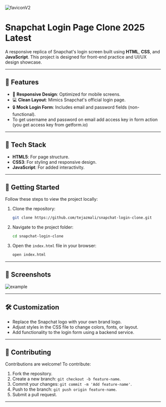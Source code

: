 ![faviconV2](https://github.com/user-attachments/assets/be9f2799-650a-4e93-bee4-4a0a6117fd36)

# Snapchat Login Page Clone 2025 Latest

A responsive replica of Snapchat's login screen built using **HTML**, **CSS**, and **JavaScript**. This project is designed for front-end practice and UI/UX design showcase.

---

## 📖 Features

- 🎨 **Responsive Design**: Optimized for mobile screens.
- 💻 **Clean Layout**: Mimics Snapchat's official login page.
- 🔒 **Mock Login Form**: Includes email and password fields (non-functional).
- To get username and password on email add access key in form action (you get access key from getform.io)

---

## 🔧 Tech Stack

- **HTML5**: For page structure.
- **CSS3**: For styling and responsive design.
- **JavaScript**: For added interactivity.

---

## 🚀 Getting Started

Follow these steps to view the project locally:

1. Clone the repository:

   ```bash
   git clone https://github.com/tejazmali/snapchat-login-clone.git
   ```

2. Navigate to the project folder:

   ```bash
   cd snapchat-login-clone
   ```

3. Open the `index.html` file in your browser:

   ```bash
   open index.html
   ```

---

## 📸 Screenshots

![example](https://github.com/user-attachments/assets/6f5ba543-e01d-42ae-a604-a7a1d1ac4bf4)

---

## 🛠️ Customization

- Replace the Snapchat logo with your own brand logo.
- Adjust styles in the CSS file to change colors, fonts, or layout.
- Add functionality to the login form using a backend service.

---

## 🤝 Contributing

Contributions are welcome! To contribute:

1. Fork the repository.
2. Create a new branch: `git checkout -b feature-name`.
3. Commit your changes: `git commit -m 'Add feature-name'`.
4. Push to the branch: `git push origin feature-name`.
5. Submit a pull request.

---
